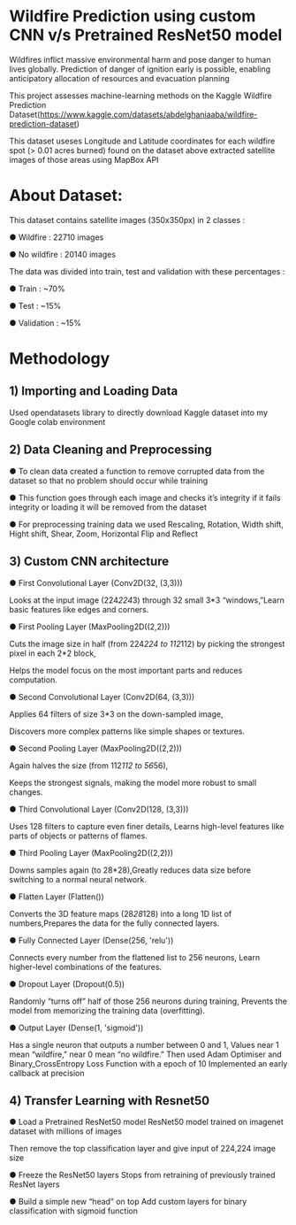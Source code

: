 
# Wildfire Prediction using custom CNN v/s Pretrained ResNet50 model

Wildfires inflict massive environmental harm and pose danger to human lives globally.
Prediction of danger of ignition early is possible, enabling anticipatory allocation of
resources and evacuation planning

This project assesses machine-learning methods on
the Kaggle Wildfire Prediction Dataset(https://www.kaggle.com/datasets/abdelghaniaaba/wildfire-prediction-dataset)

This dataset useses Longitude and Latitude coordinates for
each wildfire spot (> 0.01 acres burned) found on the dataset above extracted satellite images of those areas using MapBox API 

# About Dataset:

This dataset contains satellite images (350x350px) in 2 classes :

● Wildfire : 22710 images

● No wildfire : 20140 images

The data was divided into train, test and validation with these percentages :

● Train : ~70%

● Test : ~15%

● Validation : ~15%

# Methodology

## 1) Importing and Loading Data
Used opendatasets library to directly download Kaggle dataset into my Google colab environment

## 2) Data Cleaning and Preprocessing

● To clean data created a function to remove corrupted data from the dataset so that no problem should occur while training

● This function goes through each image and checks it’s integrity if it fails integrity or loading it will be removed from the dataset

● For preprocessing training data we used
Rescaling, Rotation, Width shift, Hight shift, Shear, Zoom, Horizontal Flip and Reflect

## 3) Custom CNN architecture

● First Convolutional Layer (Conv2D(32, (3,3)))

Looks at the input image (224*224*3) through 32 small 3*3 “windows,”Learn basic features like edges and corners.

● First Pooling Layer (MaxPooling2D((2,2)))

Cuts the image size in half (from 224*224 to 112*112) by picking the strongest pixel in each 2*2 block, 

Helps the model focus on the most important parts and reduces computation.

● Second Convolutional Layer (Conv2D(64, (3,3)))

Applies 64 filters of size 3*3 on the down-sampled image, 

Discovers more complex patterns like simple shapes or textures.

● Second Pooling Layer (MaxPooling2D((2,2)))

Again halves the size (from 112*112 to 56*56),

Keeps the strongest signals, making the model more robust to small changes.

● Third Convolutional Layer (Conv2D(128, (3,3)))

Uses 128 filters to capture even finer details,
Learns high-level features like parts of objects or patterns of flames.

● Third Pooling Layer (MaxPooling2D((2,2)))

Downs samples again (to 28*28),Greatly reduces data size before switching to a normal neural network.

● Flatten Layer (Flatten())

Converts the 3D feature maps (28*28*128) into a long 1D list of numbers,Prepares the data for the fully connected layers.

● Fully Connected Layer (Dense(256, 'relu'))

Connects every number from the flattened list to 256 neurons,
Learn higher-level combinations of the features.

● Dropout Layer (Dropout(0.5))

Randomly “turns off” half of those 256 neurons during training,
Prevents the model from memorizing the training data (overfitting).

● Output Layer (Dense(1, 'sigmoid'))

Has a single neuron that outputs a number between 0 and 1,
Values near 1 mean “wildfire,” near 0 mean “no wildfire.”
 Then used Adam Optimiser and Binary_CrossEntropy Loss Function with a epoch of 10
 Implemented an early callback at precision
## 4) Transfer Learning with Resnet50

● Load a Pretrained ResNet50 model
ResNet50 model trained on imagenet dataset with millions of images

Then remove the top classification layer and give input of 224,224 image size

● Freeze the ResNet50 layers
Stops from retraining of previously trained ResNet layers

● Build a simple new “head” on top
Add custom layers for binary classification with sigmoid function
